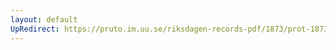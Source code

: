 ```yaml
---
layout: default
UpRedirect: https://pruto.im.uu.se/riksdagen-records-pdf/1873/prot-1873--ak--521/prot-1873--ak--521_009.pdf
---
```

